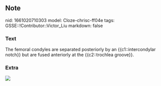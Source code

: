 ## Note
nid: 1661020710303
model: Cloze-chrisc-ff04e
tags: GSSE::!Contributor::Victor_Liu
markdown: false

### Text
The femoral condyles are separated posteriorly by an {{c1::intercondylar notch}} but are fused anteriorly at the {{c2::trochlea groove}}.

### Extra
<img src="paste-427857b1b9a593375c27dec6c10c183cb3ec6318.jpg">
